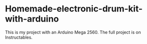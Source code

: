 # Homemade-electronic-drum-kit-with-arduino
This is my project with an Arduino Mega 2560. The full project is on Instructables.
